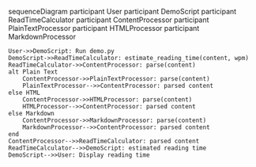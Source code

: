 sequenceDiagram
    participant User
    participant DemoScript
    participant ReadTimeCalculator
    participant ContentProcessor
    participant PlainTextProcessor
    participant HTMLProcessor
    participant MarkdownProcessor

    User->>DemoScript: Run demo.py
    DemoScript->>ReadTimeCalculator: estimate_reading_time(content, wpm)
    ReadTimeCalculator->>ContentProcessor: parse(content)
    alt Plain Text
        ContentProcessor->>PlainTextProcessor: parse(content)
        PlainTextProcessor-->>ContentProcessor: parsed content
    else HTML
        ContentProcessor->>HTMLProcessor: parse(content)
        HTMLProcessor-->>ContentProcessor: parsed content
    else Markdown
        ContentProcessor->>MarkdownProcessor: parse(content)
        MarkdownProcessor-->>ContentProcessor: parsed content
    end
    ContentProcessor-->>ReadTimeCalculator: parsed content
    ReadTimeCalculator-->>DemoScript: estimated reading time
    DemoScript-->>User: Display reading time